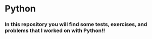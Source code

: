 # Python

### In this repository you will find some tests, exercises, and problems that I worked on with Python!!
